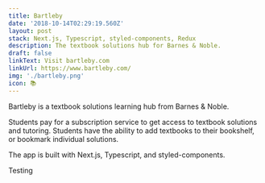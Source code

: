 ```yaml
---
title: Bartleby
date: '2018-10-14T02:29:19.560Z'
layout: post
stack: Next.js, Typescript, styled-components, Redux
description: The textbook solutions hub for Barnes & Noble.
draft: false
linkText: Visit bartleby.com
linkUrl: https://www.bartleby.com/
img: './bartleby.png'
icon: 📚
---
```


Bartleby is a textbook solutions learning hub from Barnes & Noble.

Students pay for a subscription service to get access to textbook solutions and tutoring. Students have the ability to add textbooks to their bookshelf, or bookmark individual solutions.

The app is built with Next.js, Typescript, and styled-components.

Testing
